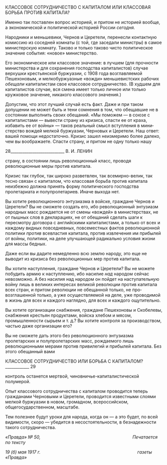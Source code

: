 КЛАССОВОЕ СОТРУДНИЧЕСТВО С КАПИТАЛОМ ИЛИ КЛАССОВАЯ БОРЬБА ПРОТИВ КАПИТАЛА?

Именно так поставлен вопрос историей, и притом не историей вообще, а экономиче­ской и политической историей России _сегодня._

Народники и меньшевики, Чернов и Церетели, перенесли контактную комиссию из соседней комнаты (с той, где заседали министры) в самое министерскую комнату. Та­ково и только таково чисто политическое значение события: «новое» министерство.

Его экономическое или классовое значение: в лучшем (для прочности министерства и для сохранения господства капиталистов) случае верхушки крестьянской буржуазии, с 1908 года возглавляемой Пешехоновым, и мелкобуржуазные «вожди» меньшевист­ских рабочих _обещали_ капиталистам свое классовое сотрудничество. (В худшем для капиталистов случае, вся смена имеет только личное или только кружковое значение, никакого классового значения.)

Допустим, что этот лучший случай есть факт. Даже и при таком допущении не мо­жет быть и тени сомнения в том, что обещавшие не в состоянии выполнить своих обе­щаний. «Мы поможем — в союзе с капиталистами — вывести страну из кризиса, спа­сти ее от краха, избавить ее от войны» — таков реальный смысл вступления в мини­стерство вождей мелкой буржуазии, Черновых и Церетели. Наш ответ: вашей помощи недостаточно. Кризис зашел неизмеримо более далеко, чем вы воображаете. Спасти страну, и притом не одну только нашу

  

28___________________________ В. И. ЛЕНИН

страну, в состоянии лишь революционный класс, проводя революционные меры против капитала.

Кризис так глубок, так широко разветвлен, так всемирно-велик, так тесно связан с капиталом, что классовая борьба против капитала неизбежно должна принять форму политического господства пролетариата и полупролетариев. Иначе выхода нет.

Вы хотите революционного энтузиазма в войске, граждане Чернов и Церетели? Вы не сможете создать его, ибо революционный энтузиазм народных масс рождается не от смены «вождей» в министерствах, не от пышных слов в декларациях, не от обещаний сделать шаги к пересмотру договора с английскими капиталистами, а только от всех и каждому видных повседневных, повсеместных фактов революционной политики _про­тив_ всевластия капитала, против извлечения им прибылей от войны, политики, на деле улучшающей радикально условия жизни для массы бедных.

Даже если вы дадите немедленно всю землю народу, это еще не выводит из кризиса без революционных мер против капитала.

Вы хотите наступления, граждане Чернов и Церетели? Вы не можете побудить ар­мию к наступлению, ибо насилие _над_ народом сейчас невозможно. А без насилия над народом он пойдет на наступательную войну лишь в великих интересах великой рево­люции против капитала всех стран, и притом революции не обещанной только, не про­возглашенной только, а уже осуществляемой на деле, уже проводимой в жизнь для всех и каждого наглядно, для всех и каждого ощутительно.

Вы хотите организации снабжения, граждане Пешехоновы и Скобелевы, снабжения крестьян продуктами, войска хлебом и мясом, промышленности сырьем и т. д.? Вы хо­тите контроля за производством, частью даже организации его?

Вы не сможете дать этого без революционного энтузиазма пролетарских и полупро­летарских масс, рождаемого лишь революционными мерами против привилегий и при­былей капитала. Без этого обещанный вами

  

КЛАССОВОЕ СОТРУДНИЧЕСТВО ИЛИ БОРЬБА С КАПИТАЛОМ?____________ 29

контроль останется мертвой, чиновничье-капиталистической полумерой.

Опыт классового сотрудничества с капиталом проводится теперь гражданами Чер­новыми и Церетели, проводится известными слоями мелкой буржуазии в новом, гро­мадном, всероссийском, общегосударственном, масштабе.

Тем полезнее будут уроки для народа, когда он — а это будет, по всей видимости, скоро — убедится в несостоятельности, в безнадежности такого сотрудничества.

_«Правда» № 50,                                                                           Печатается по тексту_

_19 (б) мая 1917 г.                                                                               газеты «Правда»_